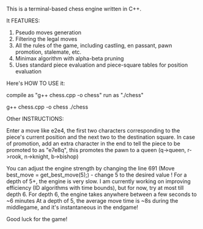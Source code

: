 This is a terminal-based chess engine written in C++.

It FEATURES:
1. Pseudo moves generation
2. Filtering the legal moves
3. All the rules of the game, including castling, en passant, pawn promotion, stalemate, etc.
4. Minimax algorithm with alpha-beta pruning
5. Uses standard piece evaluation and piece-square tables for position evaluation

Here's HOW TO USE it:

compile as "g++ chess.cpp -o chess"
run as "./chess"

g++ chess.cpp -o chess
./chess

Other INSTRUCTIONS:

Enter a move like e2e4, the first two characters corresponding to the piece's current position and the next two to the destination square.
In case of promotion, add an extra character in the end to tell the piece to be promoted to as "e7e8q", this promotes the pawn to a queen (q->queen, r->rook, n->knight, b->bishop)

You can adjust the engine strength by changing the line 691 (Move best_move = get_best_move(5);) - change 5 to the desired value
! For a depth of 5+, the engine is very slow. I am currently working on improving efficiency (ID algorithms with time bounds), but for now, try at most till depth 6.
For depth 6, the engine takes anywhere between a few seconds to ~6 minutes
At a depth of 5, the average move time is ~8s during the middlegame, and it's instantaneous in the endgame!

Good luck for the game!
